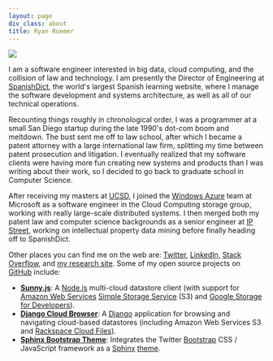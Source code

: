```yaml
---
layout: page
div_class: about
title: Ryan Roemer
---
```


<img class="bordered pull-right" src="{{ site.baseurl }}media/img/portrait/forest.jpg" />

I am a software engineer interested in big data, cloud computing, and the
collision of law and technology. I am presently the Director of Engineering at
[SpanishDict](http://spanishdict.com), the world's largest Spanish learning
website, where I manage the software development and systems
architecture, as well as all of our technical operations.

Recounting things roughly in chronological order, I was a programmer at a small
San Diego startup during the late 1990's dot-com boom and meltdown. The bust
sent me off to law school, after which I became a patent attorney with a large
international law firm, splitting my time between patent prosecution and
litigation. I eventually realized that my software clients were having more fun
creating new systems and products than I was writing about their work, so I
decided to go back to graduate school in Computer Science.

After receiving my masters at [UCSD](http://cse.ucsd.edu), I joined the
[Windows Azure](http://www.microsoft.com/windowsazure/) team at Microsoft as a
software engineer in the Cloud Computing storage group, working with really
large-scale distributed systems. I then merged both my patent law and
computer science backgrounds as a senior engineer at
[IP Street](http://www.ipstreet.com/), working on intellectual property data
mining before finally heading off to SpanishDict.

Other places you can find me  on the web are:
[Twitter](https://twitter.com/#!/ryan_roemer),
[LinkedIn](http://www.linkedin.com/in/ryanroemer),
[Stack Overflow](http://stackoverflow.com/users/741892/ryan-roemer),
and [my research site](http://ryanroemer.com).
Some of my open source projects on [GitHub](https://github.com/ryan-roemer) include:

* **[Sunny.js](http://sunnyjs.org)**: A [Node.js](http://nodejs.org/)
  multi-cloud datastore client (with support for
  [Amazon Web Services](http://aws.amazon.com/)
  [Simple Storage Service](http://aws.amazon.com/s3/) (S3) and
  [Google Storage for Developers](http://code.google.com/apis/storage/)).
* **[Django Cloud Browser](http://ryan-roemer.github.com/django-cloud-browser/)**:
  A [Django](http://www.djangoproject.com/) application for browsing and
  navigating cloud-based datastores (including Amazon Web Services S3 and
  [Rackspace Cloud Files](http://www.rackspace.com/cloud/)).
* **[Sphinx Bootstrap Theme](http://ryan-roemer.github.com/sphinx-bootstrap-theme/)**:
  Integrates the Twitter [Bootstrap](http://twitter.github.com/bootstrap/)
  CSS / JavaScript framework as a [Sphinx](http://sphinx.pocoo.org/)
  [theme](http://sphinx.pocoo.org/theming.html).
